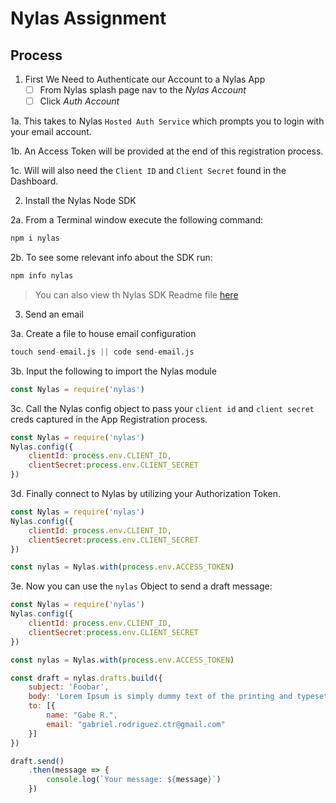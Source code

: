 # Nylas Assignment

## Process
1. First We Need to Authenticate our Account to a Nylas App
    - [ ] From Nylas splash page nav to the _Nylas Account_
    - [ ] Click _Auth Account_

1a. This takes to Nylas `Hosted Auth Service` which prompts you to login with your email account. 

1b. An Access Token will be provided at the end of this registration process.

1c. Will will also need the `Client ID` and `Client Secret` found in the Dashboard. 

2. Install the Nylas Node SDK

2a. From a Terminal window execute the following command: 

```s
npm i nylas
```

2b. To see some relevant info about the SDK run: 
```s
npm info nylas
```

> You can also view th Nylas SDK Readme file [here](https://github.com/nylas/nylas-nodejs#readme)

3. Send an email 

3a. Create a file to house email configuration 

```s
touch send-email.js || code send-email.js
```

3b. Input the following to import the Nylas module

```js
const Nylas = require('nylas')
```

3c. Call the Nylas config object to pass your `client id` and `client secret` creds captured in the App Registration process. 

```js
const Nylas = require('nylas')
Nylas.config({
    clientId: process.env.CLIENT_ID, 
    clientSecret:process.env.CLIENT_SECRET
})
```

3d. Finally connect to Nylas by utilizing your Authorization Token. 

```js
const Nylas = require('nylas')
Nylas.config({
    clientId: process.env.CLIENT_ID, 
    clientSecret:process.env.CLIENT_SECRET
})

const nylas = Nylas.with(process.env.ACCESS_TOKEN)
```

3e. Now you can use the `nylas` Object to send a draft message: 

```js
const Nylas = require('nylas')
Nylas.config({
    clientId: process.env.CLIENT_ID, 
    clientSecret:process.env.CLIENT_SECRET
})

const nylas = Nylas.with(process.env.ACCESS_TOKEN)

const draft = nylas.drafts.build({
    subject: 'Foobar', 
    body: 'Lorem Ipsum is simply dummy text of the printing and typesetting industry.',
    to: [{
        name: "Gabe R.",
        email: "gabriel.rodriguez.ctr@gmail.com"
    }]
})

draft.send()
    .then(message => {
        console.log(`Your message: ${message}`)
    })
```